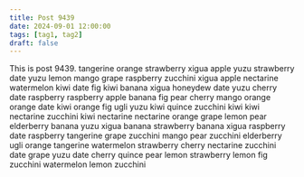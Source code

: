 ```yaml
---
title: Post 9439
date: 2024-09-01 12:00:00
tags: [tag1, tag2]
draft: false
---
```

This is post 9439.
tangerine
orange
strawberry
xigua
apple
yuzu
strawberry
date
yuzu
lemon
mango
grape
raspberry
zucchini
xigua
apple
nectarine
watermelon
kiwi
date
fig
kiwi
banana
xigua
honeydew
date
yuzu
cherry
date
raspberry
raspberry
apple
banana
fig
pear
cherry
mango
orange
orange
date
kiwi
orange
fig
ugli
yuzu
kiwi
quince
zucchini
kiwi
kiwi
nectarine
zucchini
kiwi
nectarine
nectarine
orange
grape
lemon
pear
elderberry
banana
yuzu
xigua
banana
strawberry
banana
xigua
raspberry
date
raspberry
tangerine
grape
zucchini
mango
pear
zucchini
elderberry
ugli
orange
tangerine
watermelon
strawberry
cherry
nectarine
zucchini
date
grape
yuzu
date
cherry
quince
pear
lemon
strawberry
lemon
fig
zucchini
watermelon
lemon
zucchini
